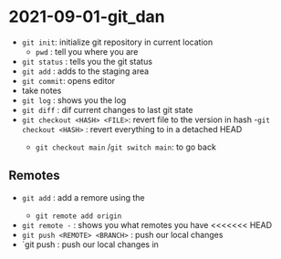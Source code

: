 # 2021-09-01-git_dan

- `git init`: initialize git repository in current location
   - `pwd` : tell you where you are
- `git status` : tells you the git status
- `git add` <FILE> : adds <FILE> to the staging area
- `git commit`: opens editor
-  take notes
- `git log` : shows you the log
- `git diff` : dif current changes to last git state
- `git checkout <HASH> <FILE>`: revert file to the version in hash
 -`git checkout <HASH>` : revert everything to <HASH> in a detached HEAD
    - `git checkout main` /`git switch main`: to go back 

## Remotes

- `git add` <NAME> <URL>  : add a remore <NAMe> using the <URL>
   - `git remote add origin`
- `git remote -` : shows you what remotes you have
<<<<<<< HEAD
- `git push <REMOTE> <BRANCH>` : push our local changes 
- `git push <REMOTE> <BRANCH> : push our local changes in <BRANCH>

